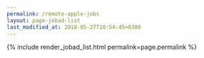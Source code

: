 ```yaml
---
permalink: /remote-apple-jobs
layout: page-jobad-list
last_modified_at: 2018-05-27T10:54:45+0300
---
```

{% include render_jobad_list.html permalink=page.permalink %}
